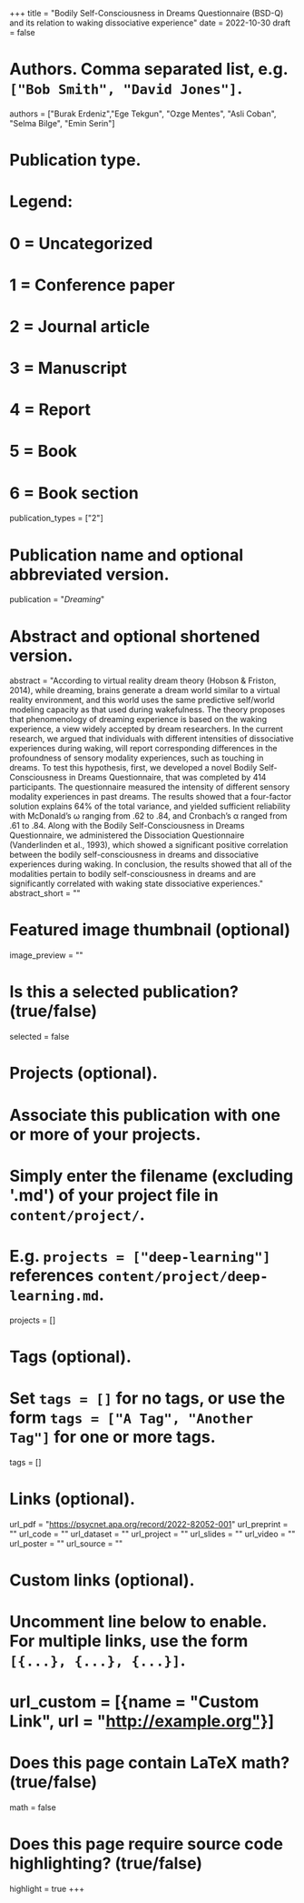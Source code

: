 +++
title = "Bodily Self-Consciousness in Dreams Questionnaire (BSD-Q) and its relation to waking dissociative experience"
date = 2022-10-30
draft = false

# Authors. Comma separated list, e.g. `["Bob Smith", "David Jones"]`.
authors = ["Burak Erdeniz","Ege Tekgun", "Ozge Mentes", "Asli Coban", "Selma Bilge", "Emin Serin"]

# Publication type.
# Legend:
# 0 = Uncategorized
# 1 = Conference paper
# 2 = Journal article
# 3 = Manuscript
# 4 = Report
# 5 = Book
# 6 = Book section
publication_types = ["2"]

# Publication name and optional abbreviated version.
publication = "*Dreaming*"

# Abstract and optional shortened version.
abstract = "According to virtual reality dream theory (Hobson & Friston, 2014), while dreaming, brains generate a dream world similar to a virtual reality environment, and this world uses the same predictive self/world modeling capacity as that used during wakefulness. The theory proposes that phenomenology of dreaming experience is based on the waking experience, a view widely accepted by dream researchers. In the current research, we argued that individuals with different intensities of dissociative experiences during waking, will report corresponding differences in the profoundness of sensory modality experiences, such as touching in dreams. To test this hypothesis, first, we developed a novel Bodily Self-Consciousness in Dreams Questionnaire, that was completed by 414 participants. The questionnaire measured the intensity of different sensory modality experiences in past dreams. The results showed that a four-factor solution explains 64% of the total variance, and yielded sufficient reliability with McDonald’s ω ranging from .62 to .84, and Cronbach’s α ranged from .61 to .84. Along with the Bodily Self-Consciousness in Dreams Questionnaire, we administered the Dissociation Questionnaire (Vanderlinden et al., 1993), which showed a significant positive correlation between the bodily self-consciousness in dreams and dissociative experiences during waking. In conclusion, the results showed that all of the modalities pertain to bodily self-consciousness in dreams and are significantly correlated with waking state dissociative experiences."
abstract_short = ""

# Featured image thumbnail (optional)
image_preview = ""

# Is this a selected publication? (true/false)
selected = false

# Projects (optional).
#   Associate this publication with one or more of your projects.
#   Simply enter the filename (excluding '.md') of your project file in `content/project/`.
#   E.g. `projects = ["deep-learning"]` references `content/project/deep-learning.md`.
projects = []

# Tags (optional).
#   Set `tags = []` for no tags, or use the form `tags = ["A Tag", "Another Tag"]` for one or more tags.
tags = []

# Links (optional).
url_pdf = "https://psycnet.apa.org/record/2022-82052-001"
url_preprint = ""
url_code = ""
url_dataset = ""
url_project = ""
url_slides = ""
url_video = ""
url_poster = ""
url_source = ""

# Custom links (optional).
#   Uncomment line below to enable. For multiple links, use the form `[{...}, {...}, {...}]`.
# url_custom = [{name = "Custom Link", url = "http://example.org"}]

# Does this page contain LaTeX math? (true/false)
math = false

# Does this page require source code highlighting? (true/false)
highlight = true
+++